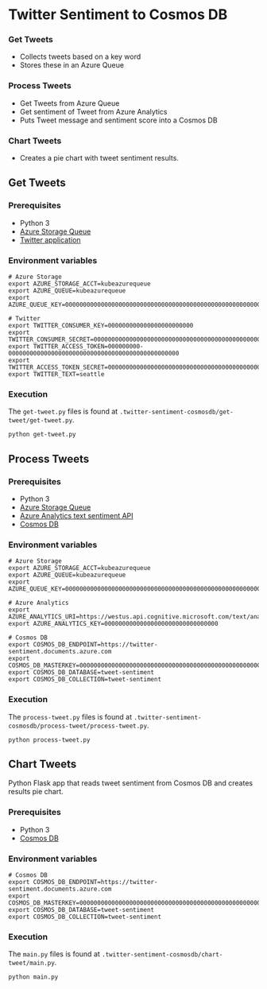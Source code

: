 # Twitter Sentiment to Cosmos DB

### Get Tweets

- Collects tweets based on a key word
- Stores these in an Azure Queue

### Process Tweets

- Get Tweets from Azure Queue
- Get sentiment of Tweet from Azure Analytics
- Puts Tweet message and sentiment score into a Cosmos DB

### Chart Tweets

- Creates a pie chart with tweet sentiment results.

## Get Tweets

### Prerequisites

- Python 3
- [Azure Storage Queue](https://docs.microsoft.com/en-us/azure/storage/storage-python-how-to-use-queue-storage)
- [Twitter application](https://dev.twitter.com/#)

### Environment variables

```
# Azure Storage
export AZURE_STORAGE_ACCT=kubeazurequeue
export AZURE_QUEUE=kubeazurequeue 
export AZURE_QUEUE_KEY=0000000000000000000000000000000000000000000000000000000000000000000000000000000000000000

# Twitter
export TWITTER_CONSUMER_KEY=000000000000000000000000
export TWITTER_CONSUMER_SECRET=000000000000000000000000000000000000000000000000
export TWITTER_ACCESS_TOKEN=000000000-000000000000000000000000000000000000000000000000
export TWITTER_ACCESS_TOKEN_SECRET=000000000000000000000000000000000000000000000000
export TWITTER_TEXT=seattle
```

### Execution

The `get-tweet.py` files is found at `.twitter-sentiment-cosmosdb/get-tweet/get-tweet.py`.

```
python get-tweet.py
```

## Process Tweets

### Prerequisites

- Python 3
- [Azure Storage Queue](https://docs.microsoft.com/en-us/azure/storage/storage-python-how-to-use-queue-storage)
- [Azure Analytics text sentiment API](https://docs.microsoft.com/en-us/azure/cognitive-services/text-analytics/quick-start)
- [Cosmos DB](https://docs.microsoft.com/en-us/azure/cosmos-db/introduction)

### Environment variables

```
# Azure Storage
export AZURE_STORAGE_ACCT=kubeazurequeue
export AZURE_QUEUE=kubeazurequeue
export AZURE_QUEUE_KEY=0000000000000000000000000000000000000000000000000000000000000000000000000000000000000000

# Azure Analytics
export AZURE_ANALYTICS_URI=https://westus.api.cognitive.microsoft.com/text/analytics/v2.0/sentiment
export AZURE_ANALYTICS_KEY=00000000000000000000000000000000

# Cosmos DB
export COSMOS_DB_ENDPOINT=https://twitter-sentiment.documents.azure.com
export COSMOS_DB_MASTERKEY=0000000000000000000000000000000000000000000000000000000000000000000000000000000000000000
export COSMOS_DB_DATABASE=tweet-sentiment
export COSMOS_DB_COLLECTION=tweet-sentiment
```

### Execution

The `process-tweet.py` files is found at `.twitter-sentiment-cosmosdb/process-tweet/process-tweet.py`.

```
python process-tweet.py
```

## Chart Tweets

Python Flask app that reads tweet sentiment from Cosmos DB and creates results pie chart.

### Prerequisites

- Python 3
- [Cosmos DB](https://docs.microsoft.com/en-us/azure/cosmos-db/introduction)

### Environment variables

```
# Cosmos DB
export COSMOS_DB_ENDPOINT=https://twitter-sentiment.documents.azure.com
export COSMOS_DB_MASTERKEY=0000000000000000000000000000000000000000000000000000000000000000000000000000000000000000
export COSMOS_DB_DATABASE=tweet-sentiment
export COSMOS_DB_COLLECTION=tweet-sentiment
```

### Execution

The `main.py` files is found at `.twitter-sentiment-cosmosdb/chart-tweet/main.py`.

```
python main.py
```
